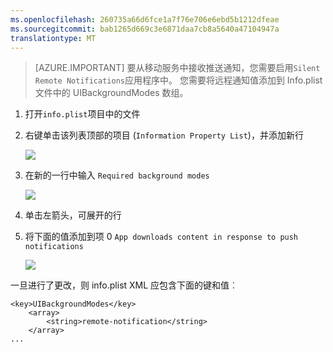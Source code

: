 ```yaml
---
ms.openlocfilehash: 260735a66d6fce1a7f76e706e6ebd5b1212dfeae
ms.sourcegitcommit: bab1265d669c3e6871daa7cb8a5640a47104947a
translationtype: MT
---
```

> [AZURE.IMPORTANT] 要从移动服务中接收推送通知，您需要启用`Silent Remote Notifications`应用程序中。 您需要将远程通知值添加到 Info.plist 文件中的 UIBackgroundModes 数组。

1. 打开`info.plist`项目中的文件
2. 右键单击该列表顶部的项目 (`Information Property List`)，并添加新行

    ![][1]

3. 在新的一行中输入 `Required background modes`

    ![][2]

4. 单击左箭头，可展开的行
5. 将下面的值添加到项 0 `App downloads content in response to push notifications`

    ![][3]

一旦进行了更改，则 info.plist XML 应包含下面的键和值︰

    <key>UIBackgroundModes</key>
        <array>
            <string>remote-notification</string>
        </array>
    ...

<!-- Images. -->
[1]: ./media/mobile-engagement-ios-silent-push/xcode-plist-add-silent-push1.png
[2]: ./media/mobile-engagement-ios-silent-push/xcode-plist-add-silent-push2.png
[3]: ./media/mobile-engagement-ios-silent-push/xcode-plist-add-silent-push3.png
